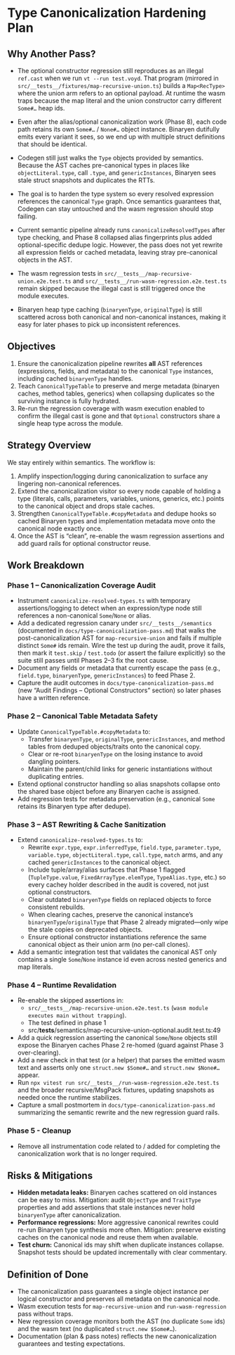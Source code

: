 # Type Canonicalization Hardening Plan

## Why Another Pass?
- The optional constructor regression still reproduces as an illegal `ref.cast` when we run `vt --run test.voyd`. That program (mirrored in `src/__tests__/fixtures/map-recursive-union.ts`) builds a `Map<RecType>` where the union arm refers to an optional payload. At runtime the wasm traps because the map literal and the union constructor carry different `Some#…` heap ids.
- Even after the alias/optional canonicalization work (Phase 8), each code path retains its own `Some#…` / `None#…` object instance. Binaryen dutifully emits every variant it sees, so we end up with multiple struct definitions that should be identical.
- Codegen still just walks the `Type` objects provided by semantics. Because the AST caches pre-canonical types in places like `objectLiteral.type`, call `.type`, and `genericInstances`, Binaryen sees stale struct snapshots and duplicates the RTTs.
- The goal is to harden the type system so every resolved expression references the canonical `Type` graph. Once semantics guarantees that, Codegen can stay untouched and the wasm regression should stop failing.

- Current semantic pipeline already runs `canonicalizeResolvedTypes` after type checking, and Phase 8 collapsed alias fingerprints plus added optional-specific dedupe logic. However, the pass does not yet rewrite all expression fields or cached metadata, leaving stray pre-canonical objects in the AST.
- The wasm regression tests in `src/__tests__/map-recursive-union.e2e.test.ts` and `src/__tests__/run-wasm-regression.e2e.test.ts` remain skipped because the illegal cast is still triggered once the module executes.
- Binaryen heap type caching (`binaryenType`, `originalType`) is still scattered across both canonical and non-canonical instances, making it easy for later phases to pick up inconsistent references.

## Objectives
1. Ensure the canonicalization pipeline rewrites **all** AST references (expressions, fields, and metadata) to the canonical `Type` instances, including cached `binaryenType` handles.
2. Teach `CanonicalTypeTable` to preserve and merge metadata (binaryen caches, method tables, generics) when collapsing duplicates so the surviving instance is fully hydrated.
3. Re-run the regression coverage with wasm execution enabled to confirm the illegal cast is gone and that `Optional` constructors share a single heap type across the module.

## Strategy Overview
We stay entirely within semantics. The workflow is:
1. Amplify inspection/logging during canonicalization to surface any lingering non-canonical references.
2. Extend the canonicalization visitor so every node capable of holding a type (literals, calls, parameters, variables, unions, generics, etc.) points to the canonical object and drops stale caches.
3. Strengthen `CanonicalTypeTable.#copyMetadata` and dedupe hooks so cached Binaryen types and implementation metadata move onto the canonical node exactly once.
4. Once the AST is “clean”, re-enable the wasm regression assertions and add guard rails for optional constructor reuse.

## Work Breakdown

### Phase 1 – Canonicalization Coverage Audit
- Instrument `canonicalize-resolved-types.ts` with temporary assertions/logging to detect when an expression/type node still references a non-canonical `Some`/`None` or alias.
- Add a dedicated regression canary under `src/__tests__/semantics` (documented in `docs/type-canonicalization-pass.md`) that walks the post-canonicalization AST for `map-recursive-union` and fails if multiple distinct `Some#` ids remain. Wire the test up during the audit, prove it fails, then mark it `test.skip` / `test.todo` (or assert the failure explicitly) so the suite still passes until Phases 2–3 fix the root cause.
- Document any fields or metadata that currently escape the pass (e.g., `field.type`, `binaryenType`, `genericInstances`) to feed Phase 2.
- Capture the audit outcomes in `docs/type-canonicalization-pass.md` (new “Audit Findings – Optional Constructors” section) so later phases have a written reference.

### Phase 2 – Canonical Table Metadata Safety
- Update `CanonicalTypeTable.#copyMetadata` to:
  - Transfer `binaryenType`, `originalType`, `genericInstances`, and method tables from deduped objects/traits onto the canonical copy.
  - Clear or re-root `binaryenType` on the losing instance to avoid dangling pointers.
  - Maintain the parent/child links for generic instantiations without duplicating entries.
- Extend optional constructor handling so alias snapshots collapse onto the shared base object before any Binaryen cache is assigned.
- Add regression tests for metadata preservation (e.g., canonical `Some` retains its Binaryen type after dedupe).

### Phase 3 – AST Rewriting & Cache Sanitization
- Extend `canonicalize-resolved-types.ts` to:
  - Rewrite `expr.type`, `expr.inferredType`, `field.type`, `parameter.type`, `variable.type`, `objectLiteral.type`, `call.type`, `match` arms, and any cached `genericInstances` to the canonical object.
  - Include tuple/array/alias surfaces that Phase 1 flagged (`TupleType.value`, `FixedArrayType.elemType`, `TypeAlias.type`, etc.) so every cachey holder described in the audit is covered, not just optional constructors.
  - Clear outdated `binaryenType` fields on replaced objects to force consistent rebuilds.
  - When clearing caches, preserve the canonical instance’s `binaryenType`/`originalType` that Phase 2 already migrated—only wipe the stale copies on deprecated objects.
  - Ensure optional constructor instantiations reference the same canonical object as their union arm (no per-call clones).
- Add a semantic integration test that validates the canonical AST only contains a single `Some`/`None` instance id even across nested generics and map literals.

### Phase 4 – Runtime Revalidation
- Re-enable the skipped assertions in:
  - `src/__tests__/map-recursive-union.e2e.test.ts` (`wasm module executes main without trapping`).
  - The test defined in phase 1
  - src/__tests__/semantics/map-recursive-union-optional.audit.test.ts:49
- Add a quick regression asserting the canonical `Some`/`None` objects still expose the Binaryen caches Phase 2 re-homed (guard against Phase 3 over-clearing).
- Add a new check in that test (or a helper) that parses the emitted wasm text and asserts only one `struct.new $Some#…` and `struct.new $None#…` appear.
- Run `npx vitest run src/__tests__/run-wasm-regression.e2e.test.ts` and the broader recursive/MsgPack fixtures, updating snapshots as needed once the runtime stabilizes.
- Capture a small postmortem in `docs/type-canonicalization-pass.md` summarizing the semantic rewrite and the new regression guard rails.

### Phase 5 - Cleanup
- Remove all instrumentation code related to / added for completing the canonicalization work that is no longer required.

## Risks & Mitigations
- **Hidden metadata leaks:** Binaryen caches scattered on old instances can be easy to miss. Mitigation: audit `ObjectType` and `TraitType` properties and add assertions that stale instances never hold `binaryenType` after canonicalization.
- **Performance regressions:** More aggressive canonical rewrites could re-run Binaryen type synthesis more often. Mitigation: preserve existing caches on the canonical node and reuse them when available.
- **Test churn:** Canonical ids may shift when duplicate instances collapse. Snapshot tests should be updated incrementally with clear commentary.

## Definition of Done
- The canonicalization pass guarantees a single object instance per logical constructor and preserves all metadata on the canonical node.
- Wasm execution tests for `map-recursive-union` and `run-wasm-regression` pass without traps.
- New regression coverage monitors both the AST (no duplicate `Some` ids) and the wasm text (no duplicated `struct.new $Some#…`).
- Documentation (plan & pass notes) reflects the new canonicalization guarantees and testing expectations.
